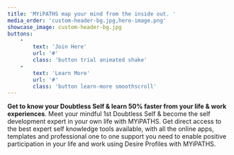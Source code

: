 ```yaml
---
title: 'MYiPATHS map your mind from the inside out. '
media_order: 'custom-header-bg.jpg,hero-image.png'
showcase_image: custom-header-bg.jpg
buttons:
    -
        text: 'Join Here'
        url: '#'
        class: 'button trial animated shake'
    -
        text: 'Learn More'
        url: '#'
        class: 'button learn-more smoothscroll'
---
```


**Get to know your Doubtless Self & learn 50% faster from your life & work experiences**. Meet your mindful 1st Doubtless Self & become the self development expert in your own life with MYiPATHS. Get direct access to the best expert self knowledge tools available, with all the online apps, templates and professional one to one support you need to enable positive participation in your life and work using Desire Profiles with MYiPATHS.